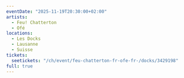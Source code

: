 ```yaml
---
eventDate: "2025-11-19T20:30:00+02:00"
artists:
  - Feu! Chatterton
  - Ofé
locations:
  - Les Docks
  - Lausanne
  - Suisse
tickets:
  seetickets: "/ch/event/feu-chatterton-fr-ofe-fr-/docks/3429198"
full: true
---
```

